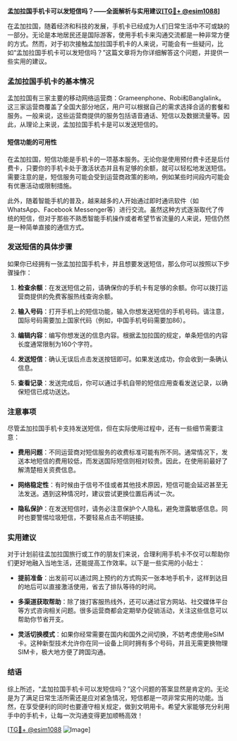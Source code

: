 **孟加拉国手机卡可以发短信吗？——全面解析与实用建议[[TG💪+ @esim1088](https://t.me/s/esim1088)]**

在孟加拉国，随着经济和科技的发展，手机卡已经成为人们日常生活中不可或缺的一部分。无论是本地居民还是国际游客，使用手机卡来沟通交流都是一种非常方便的方式。然而，对于初次接触孟加拉国手机卡的人来说，可能会有一些疑问，比如“孟加拉国手机卡可以发短信吗？”这篇文章将为你详细解答这个问题，并提供一些实用的建议。

### 孟加拉国手机卡的基本情况

孟加拉国有三家主要的移动网络运营商：Grameenphone、Robi和Banglalink。这三家运营商覆盖了全国大部分地区，用户可以根据自己的需求选择合适的套餐和服务。一般来说，这些运营商提供的服务包括语音通话、短信以及数据流量等。因此，从理论上来说，孟加拉国手机卡是可以发送短信的。

#### 短信功能的可用性

在孟加拉国，短信功能是手机卡的一项基本服务。无论你是使用预付费卡还是后付费卡，只要你的手机卡处于激活状态并且有足够的余额，就可以轻松地发送短信。需要注意的是，短信服务可能会受到运营商政策的影响，例如某些时间段内可能会有优惠活动或限制措施。

此外，随着智能手机的普及，越来越多的人开始通过即时通讯软件（如WhatsApp、Facebook Messenger等）进行交流。虽然这种方式逐渐取代了传统的短信，但对于那些不熟悉智能手机操作或者希望节省流量的人来说，短信仍然是一种简单直接的通信方式。

### 发送短信的具体步骤

如果你已经拥有一张孟加拉国手机卡，并且想要发送短信，那么你可以按照以下步骤操作：

1. **检查余额**：在发送短信之前，请确保你的手机卡有足够的余额。你可以拨打运营商提供的免费客服热线查询余额。
   
2. **输入号码**：打开手机上的短信功能，输入你想发送短信的手机号码。请注意，国际号码需要加上国家代码（例如，中国手机号码需要加86）。

3. **编辑内容**：编写你想发送的信息内容。根据孟加拉国的规定，单条短信的内容长度通常限制为160个字符。

4. **发送短信**：确认无误后点击发送按钮即可。如果发送成功，你会收到一条确认信息。

5. **查看记录**：发送完成后，你可以通过手机自带的短信应用查看发送记录，以确保短信已成功送达。

### 注意事项

尽管孟加拉国手机卡支持发送短信，但在实际使用过程中，还有一些细节需要注意：

- **费用问题**：不同运营商对短信服务的收费标准可能有所不同。通常情况下，发送本地短信的费用较低，而发送国际短信则相对较贵。因此，在使用前最好了解清楚相关资费信息。
  
- **网络稳定性**：有时候由于信号不佳或者其他技术原因，短信可能会延迟甚至无法发送。遇到这种情况时，建议尝试更换位置后再试一次。

- **隐私保护**：在发送短信时，请务必注意保护个人隐私，避免泄露敏感信息。同时也要警惕垃圾短信，不要轻易点击不明链接。

### 实用建议

对于计划前往孟加拉国旅行或工作的朋友们来说，合理利用手机卡不仅可以帮助你们更好地融入当地生活，还能提高工作效率。以下是一些实用的小贴士：

- **提前准备**：出发前可以通过网上预约的方式购买一张本地手机卡，这样到达目的地后可以直接激活使用，省去了排队等待的时间。
  
- **多渠道获取帮助**：除了拨打客服热线外，还可以通过官方网站、社交媒体平台等方式咨询相关问题。很多运营商都会定期举办促销活动，关注这些信息可以帮助你节省开支。

- **灵活切换模式**：如果你经常需要在国内和国外之间切换，不妨考虑使用eSIM卡。这种新型技术允许你在同一设备上同时拥有多个号码，并且无需更换物理SIM卡，极大地方便了跨国沟通。

### 结语

综上所述，“孟加拉国手机卡可以发短信吗？”这个问题的答案显然是肯定的。无论是为了满足日常生活所需还是应对紧急情况，短信都是一项非常实用的功能。当然，在享受便利的同时也要遵守相关规定，做到文明用卡。希望大家能够充分利用手中的手机卡，让每一次沟通变得更加顺畅高效！

[[TG💪+ @esim1088](https://t.me/s/esim1088) ![Image](https://i.postimg.cc/4NQfJmqS/Snipaste-2025-05-13-00-14-12.png)]